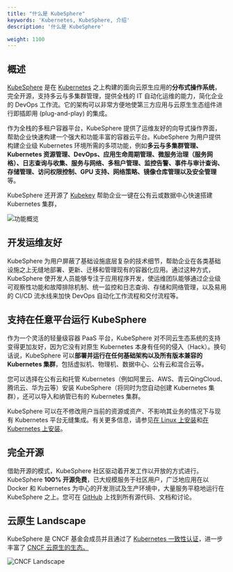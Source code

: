 ```yaml
---
title: "什么是 KubeSphere"
keywords: 'Kubernetes, KubeSphere, 介绍'
description: '什么是 KubeSphere'

weight: 1100
---
```


## 概述

[KubeSphere](https://kubesphere.io) 是在 [Kubernetes](https://kubernetes.io) 之上构建的面向云原生应用的**分布式操作系统**，完全开源，支持多云与多集群管理，提供全栈的 IT 自动化运维的能力，简化企业的 DevOps 工作流。它的架构可以非常方便地使第三方应用与云原生生态组件进行即插即用 (plug-and-play) 的集成。

作为全栈的多租户容器平台，KubeSphere 提供了运维友好的向导式操作界面，帮助企业快速构建一个强大和功能丰富的容器云平台。KubeSphere 为用户提供构建企业级 Kubernetes 环境所需的多项功能，例如**多云与多集群管理、Kubernetes 资源管理、DevOps、应用生命周期管理、微服务治理（服务网格）、日志查询与收集、服务与网络、多租户管理、监控告警、事件与审计查询、存储管理、访问权限控制、GPU 支持、网络策略、镜像仓库管理以及安全管理**等。

KubeSphere 还开源了 [Kubekey](https://github.com/kubesphere/kubekey) 帮助企业一键在公有云或数据中心快速搭建 Kubernetes 集群，

![功能概览](/images/docs/introduction/feature-overview.png)

## 开发运维友好

KubeSphere 为用户屏蔽了基础设施底层复杂的技术细节，帮助企业在各类基础设施之上无缝地部署、更新、迁移和管理现有的容器化应用。通过这种方式，KubeSphere 使开发人员能够专注于应用程序开发，使运维团队能够通过企业级可观察性功能和故障排除机制、统一监控和日志查询、存储和网络管理，以及易用的 CI/CD 流水线来加快 DevOps 自动化工作流程和交付流程等。

## 支持在任意平台运行 KubeSphere

作为一个灵活的轻量级容器 PaaS 平台，KubeSphere 对不同云生态系统的支持变得更加友好，因为它没有对原生 Kubernetes 本身有任何的侵入（Hack）。换句话说，KubeSphere 可以**部署并运行在任何基础架构以及所有版本兼容的 Kubernetes 集群**，包括虚拟机、物理机、数据中心、公有云和混合云等。

您可以选择在公有云和托管 Kubernetes（例如阿里云、AWS、青云QingCloud、腾讯云、华为云等）安装 KubeSphere（将同时为您自动创建 Kubernetes 集群），还可以导入和纳管已有的 Kubernetes 集群。

KubeSphere 可以在不修改用户当前的资源或资产、不影响其业务的情况下与现有 Kubernetes 平台无缝集成。有关更多信息，请参见[在 Linux 上安装](../../installing-on-linux/)和[在 Kubernetes 上安装](../../installing-on-kubernetes/)。

## 完全开源

借助开源的模式，KubeSphere 社区驱动着开发工作以开放的方式进行。KubeSphere **100% 开源免费**，已大规模服务于社区用户，广泛地应用在以 Docker 和 Kubernetes 为中心的开发测试及生产环境中，大量服务平稳地运行在 KubeSphere 之上。您可在 [GitHub](https://github.com/kubesphere/) 上找到所有源代码、文档和讨论。

## 云原生 Landscape 

KubeSphere 是 CNCF 基金会成员并且通过了 [Kubernetes 一致性认证](https://www.cncf.io/certification/software-conformance/#logos)，进一步丰富了 [CNCF 云原生的生态。
](https://landscape.cncf.io/landscape=observability-and-analysis&license=apache-license-2-0)

![CNCF Landscape](https://pek3b.qingstor.com/kubesphere-docs/png/20191011233719.png)